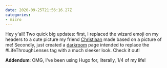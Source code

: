```yaml
---
date: 2020-09-25T21:56:16.27Z
categories:
- micro
---
```


Hey y'all! Two quick big updates: first, I replaced the wizard emoji on my headers to a cute picture my friend [Christiaan](https://www.instagram.com/c.h.r.i.s.t.i.a.a.n/) made based on a picture of me! Secondly, just created a [darkroom](/photos) page intended to replace the #LifeThroughLenses tag with a much sleeker look. Check it out!

**Addendum**: OMG, I've been using Hugo for, literally, 1/4 of my life!
